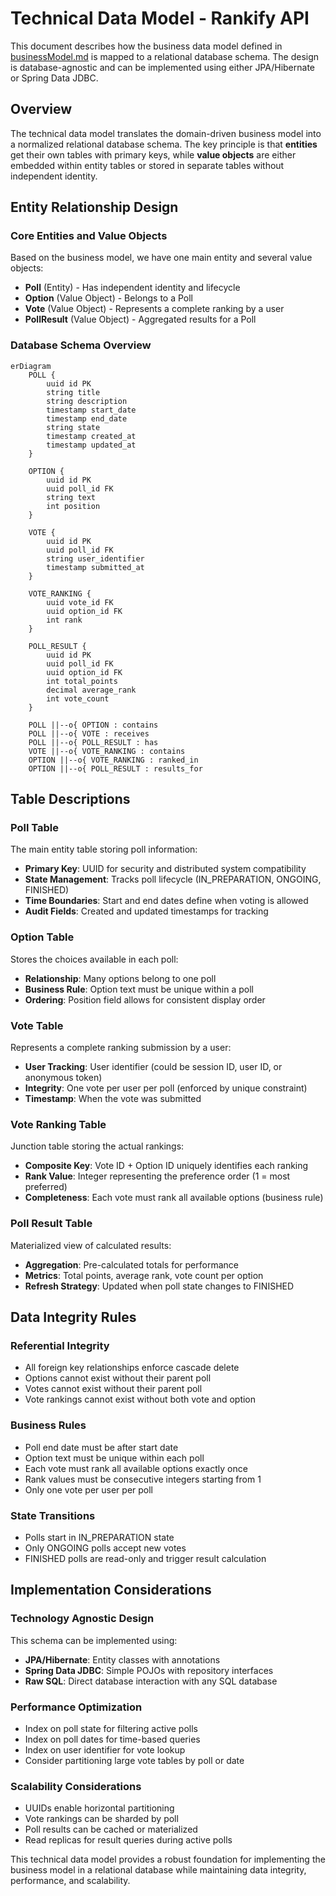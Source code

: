 # Technical Data Model - Rankify API

This document describes how the business data model defined in [businessModel.md](businessModel.md) is mapped to a relational database schema. The design is database-agnostic and can be implemented using either JPA/Hibernate or Spring Data JDBC.

## Overview

The technical data model translates the domain-driven business model into a normalized relational database schema. The key principle is that **entities** get their own tables with primary keys, while **value objects** are either embedded within entity tables or stored in separate tables without independent identity.

## Entity Relationship Design

### Core Entities and Value Objects

Based on the business model, we have one main entity and several value objects:

- **Poll** (Entity) - Has independent identity and lifecycle
- **Option** (Value Object) - Belongs to a Poll
- **Vote** (Value Object) - Represents a complete ranking by a user
- **PollResult** (Value Object) - Aggregated results for a Poll

### Database Schema Overview

```mermaid
erDiagram
    POLL {
        uuid id PK
        string title
        string description
        timestamp start_date
        timestamp end_date
        string state
        timestamp created_at
        timestamp updated_at
    }
    
    OPTION {
        uuid id PK
        uuid poll_id FK
        string text
        int position
    }
    
    VOTE {
        uuid id PK
        uuid poll_id FK
        string user_identifier
        timestamp submitted_at
    }
    
    VOTE_RANKING {
        uuid vote_id FK
        uuid option_id FK
        int rank
    }
    
    POLL_RESULT {
        uuid id PK
        uuid poll_id FK
        uuid option_id FK
        int total_points
        decimal average_rank
        int vote_count
    }
    
    POLL ||--o{ OPTION : contains
    POLL ||--o{ VOTE : receives
    POLL ||--o{ POLL_RESULT : has
    VOTE ||--o{ VOTE_RANKING : contains
    OPTION ||--o{ VOTE_RANKING : ranked_in
    OPTION ||--o{ POLL_RESULT : results_for
```

## Table Descriptions

### Poll Table
The main entity table storing poll information:
- **Primary Key**: UUID for security and distributed system compatibility
- **State Management**: Tracks poll lifecycle (IN_PREPARATION, ONGOING, FINISHED)
- **Time Boundaries**: Start and end dates define when voting is allowed
- **Audit Fields**: Created and updated timestamps for tracking

### Option Table
Stores the choices available in each poll:
- **Relationship**: Many options belong to one poll
- **Business Rule**: Option text must be unique within a poll
- **Ordering**: Position field allows for consistent display order

### Vote Table
Represents a complete ranking submission by a user:
- **User Tracking**: User identifier (could be session ID, user ID, or anonymous token)
- **Integrity**: One vote per user per poll (enforced by unique constraint)
- **Timestamp**: When the vote was submitted

### Vote Ranking Table
Junction table storing the actual rankings:
- **Composite Key**: Vote ID + Option ID uniquely identifies each ranking
- **Rank Value**: Integer representing the preference order (1 = most preferred)
- **Completeness**: Each vote must rank all available options (business rule)

### Poll Result Table
Materialized view of calculated results:
- **Aggregation**: Pre-calculated totals for performance
- **Metrics**: Total points, average rank, vote count per option
- **Refresh Strategy**: Updated when poll state changes to FINISHED

## Data Integrity Rules

### Referential Integrity
- All foreign key relationships enforce cascade delete
- Options cannot exist without their parent poll
- Votes cannot exist without their parent poll
- Vote rankings cannot exist without both vote and option

### Business Rules
- Poll end date must be after start date
- Option text must be unique within each poll
- Each vote must rank all available options exactly once
- Rank values must be consecutive integers starting from 1
- Only one vote per user per poll

### State Transitions
- Polls start in IN_PREPARATION state
- Only ONGOING polls accept new votes
- FINISHED polls are read-only and trigger result calculation

## Implementation Considerations

### Technology Agnostic Design
This schema can be implemented using:
- **JPA/Hibernate**: Entity classes with annotations
- **Spring Data JDBC**: Simple POJOs with repository interfaces
- **Raw SQL**: Direct database interaction with any SQL database

### Performance Optimization
- Index on poll state for filtering active polls
- Index on poll dates for time-based queries
- Index on user identifier for vote lookup
- Consider partitioning large vote tables by poll or date

### Scalability Considerations
- UUIDs enable horizontal partitioning
- Vote rankings can be sharded by poll
- Poll results can be cached or materialized
- Read replicas for result queries during active polls

This technical data model provides a robust foundation for implementing the business model in a relational database while maintaining data integrity, performance, and scalability.